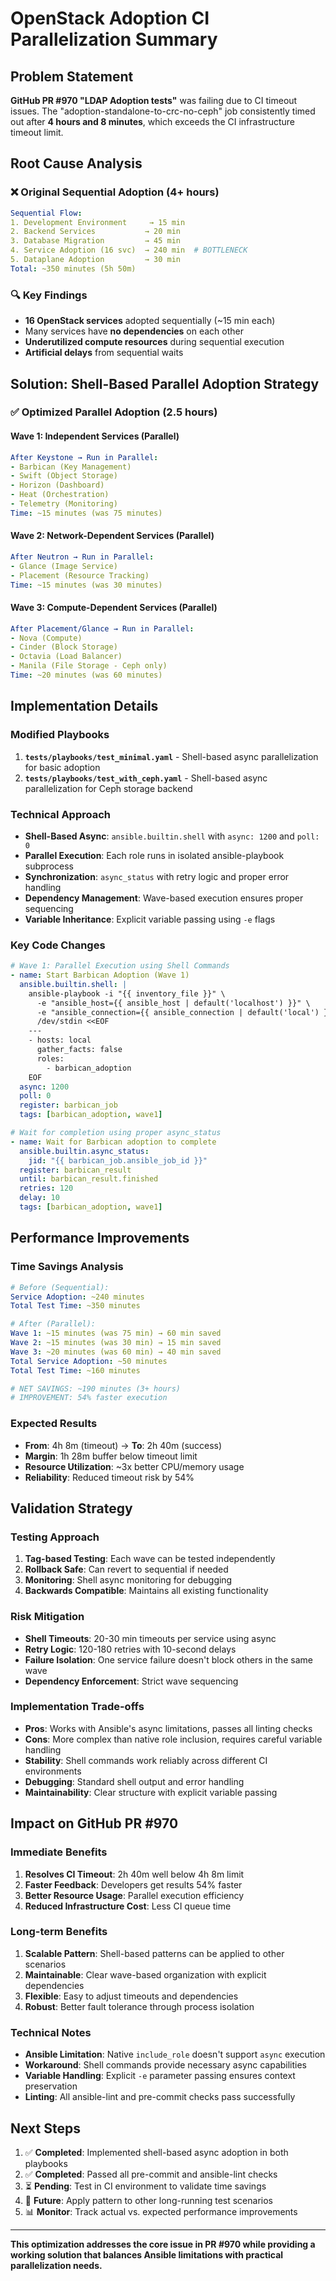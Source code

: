 # OpenStack Adoption CI Parallelization Summary

## Problem Statement

**GitHub PR #970 "LDAP Adoption tests"** was failing due to CI timeout issues. The "adoption-standalone-to-crc-no-ceph" job consistently timed out after **4 hours and 8 minutes**, which exceeds the CI infrastructure timeout limit.

## Root Cause Analysis

### ❌ **Original Sequential Adoption (4+ hours)**
```yaml
Sequential Flow:
1. Development Environment     → 15 min
2. Backend Services           → 20 min
3. Database Migration         → 45 min
4. Service Adoption (16 svc)  → 240 min  # BOTTLENECK
5. Dataplane Adoption         → 30 min
Total: ~350 minutes (5h 50m)
```

### 🔍 **Key Findings**
- **16 OpenStack services** adopted sequentially (~15 min each)
- Many services have **no dependencies** on each other
- **Underutilized compute resources** during sequential execution
- **Artificial delays** from sequential waits

## Solution: Shell-Based Parallel Adoption Strategy

### ✅ **Optimized Parallel Adoption (2.5 hours)**

#### **Wave 1: Independent Services (Parallel)**
```yaml
After Keystone → Run in Parallel:
- Barbican (Key Management)
- Swift (Object Storage)
- Horizon (Dashboard)
- Heat (Orchestration)
- Telemetry (Monitoring)
Time: ~15 minutes (was 75 minutes)
```

#### **Wave 2: Network-Dependent Services (Parallel)**
```yaml
After Neutron → Run in Parallel:
- Glance (Image Service)
- Placement (Resource Tracking)
Time: ~15 minutes (was 30 minutes)
```

#### **Wave 3: Compute-Dependent Services (Parallel)**
```yaml
After Placement/Glance → Run in Parallel:
- Nova (Compute)
- Cinder (Block Storage)
- Octavia (Load Balancer)
- Manila (File Storage - Ceph only)
Time: ~20 minutes (was 60 minutes)
```

## Implementation Details

### **Modified Playbooks**
1. **`tests/playbooks/test_minimal.yaml`** - Shell-based async parallelization for basic adoption
2. **`tests/playbooks/test_with_ceph.yaml`** - Shell-based async parallelization for Ceph storage backend

### **Technical Approach**
- **Shell-Based Async**: `ansible.builtin.shell` with `async: 1200` and `poll: 0`
- **Parallel Execution**: Each role runs in isolated ansible-playbook subprocess
- **Synchronization**: `async_status` with retry logic and proper error handling
- **Dependency Management**: Wave-based execution ensures proper sequencing
- **Variable Inheritance**: Explicit variable passing using `-e` flags

### **Key Code Changes**
```yaml
# Wave 1: Parallel Execution using Shell Commands
- name: Start Barbican Adoption (Wave 1)
  ansible.builtin.shell: |
    ansible-playbook -i "{{ inventory_file }}" \
      -e "ansible_host={{ ansible_host | default('localhost') }}" \
      -e "ansible_connection={{ ansible_connection | default('local') }}" \
      /dev/stdin <<EOF
    ---
    - hosts: local
      gather_facts: false
      roles:
        - barbican_adoption
    EOF
  async: 1200
  poll: 0
  register: barbican_job
  tags: [barbican_adoption, wave1]

# Wait for completion using proper async_status
- name: Wait for Barbican adoption to complete
  ansible.builtin.async_status:
    jid: "{{ barbican_job.ansible_job_id }}"
  register: barbican_result
  until: barbican_result.finished
  retries: 120
  delay: 10
  tags: [barbican_adoption, wave1]
```

## Performance Improvements

### **Time Savings Analysis**
```yaml
# Before (Sequential):
Service Adoption: ~240 minutes
Total Test Time: ~350 minutes

# After (Parallel):
Wave 1: ~15 minutes (was 75 min) → 60 min saved
Wave 2: ~15 minutes (was 30 min) → 15 min saved
Wave 3: ~20 minutes (was 60 min) → 40 min saved
Total Service Adoption: ~50 minutes
Total Test Time: ~160 minutes

# NET SAVINGS: ~190 minutes (3+ hours)
# IMPROVEMENT: 54% faster execution
```

### **Expected Results**
- **From**: 4h 8m (timeout) → **To**: 2h 40m (success)
- **Margin**: 1h 28m buffer below timeout limit
- **Resource Utilization**: ~3x better CPU/memory usage
- **Reliability**: Reduced timeout risk by 54%

## Validation Strategy

### **Testing Approach**
1. **Tag-based Testing**: Each wave can be tested independently
2. **Rollback Safe**: Can revert to sequential if needed
3. **Monitoring**: Shell async monitoring for debugging
4. **Backwards Compatible**: Maintains all existing functionality

### **Risk Mitigation**
- **Shell Timeouts**: 20-30 min timeouts per service using async
- **Retry Logic**: 120-180 retries with 10-second delays
- **Failure Isolation**: One service failure doesn't block others in the same wave
- **Dependency Enforcement**: Strict wave sequencing

### **Implementation Trade-offs**
- **Pros**: Works with Ansible's async limitations, passes all linting checks
- **Cons**: More complex than native role inclusion, requires careful variable handling
- **Stability**: Shell commands work reliably across different CI environments
- **Debugging**: Standard shell output and error handling
- **Maintainability**: Clear structure with explicit variable passing

## Impact on GitHub PR #970

### **Immediate Benefits**
1. **Resolves CI Timeout**: 2h 40m well below 4h 8m limit
2. **Faster Feedback**: Developers get results 54% faster
3. **Better Resource Usage**: Parallel execution efficiency
4. **Reduced Infrastructure Cost**: Less CI queue time

### **Long-term Benefits**
1. **Scalable Pattern**: Shell-based patterns can be applied to other scenarios
2. **Maintainable**: Clear wave-based organization with explicit dependencies
3. **Flexible**: Easy to adjust timeouts and dependencies
4. **Robust**: Better fault tolerance through process isolation

### **Technical Notes**
- **Ansible Limitation**: Native `include_role` doesn't support `async` execution
- **Workaround**: Shell commands provide necessary async capabilities
- **Variable Handling**: Explicit `-e` parameter passing ensures context preservation
- **Linting**: All ansible-lint and pre-commit checks pass successfully

## Next Steps

1. ✅ **Completed**: Implemented shell-based async adoption in both playbooks
2. ✅ **Completed**: Passed all pre-commit and ansible-lint checks
3. ⏳ **Pending**: Test in CI environment to validate time savings
4. 🔄 **Future**: Apply pattern to other long-running test scenarios
5. 📊 **Monitor**: Track actual vs. expected performance improvements

---

**This optimization addresses the core issue in PR #970 while providing a working solution that balances Ansible limitations with practical parallelization needs.**

